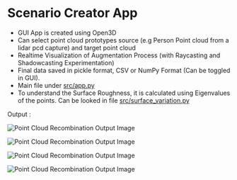# Scenario Creator App

- GUI App is created using Open3D
- Can select point cloud prototypes source (e.g Person Point cloud from a lidar pcd capture) and target point cloud
- Realtime Visualization of Augmentation Process (with Raycasting and Shadowcasting Experimentation)
- Final data saved in pickle format, CSV or NumPy Format (Can be toggled in GUI).
- Main file under [src/app.py](./src/app.py)
- To understand the Surface Roughness, it is calculated using Eigenvalues of the points. Can be looked in file [src/surface_variation.py](./src/surface_variation.py)


Output :

![Point Cloud Recombination Output Image](./output/Combining%20PointClouds.png)


![Point Cloud Recombination Output Image](./output/Recombining%20PCD%202.png)


![Point Cloud Recombination Output Image](./output/Recombining%20PCD%203.png)

![Point Cloud Recombination Output Image](./output/RecombiningPCD.gif)

